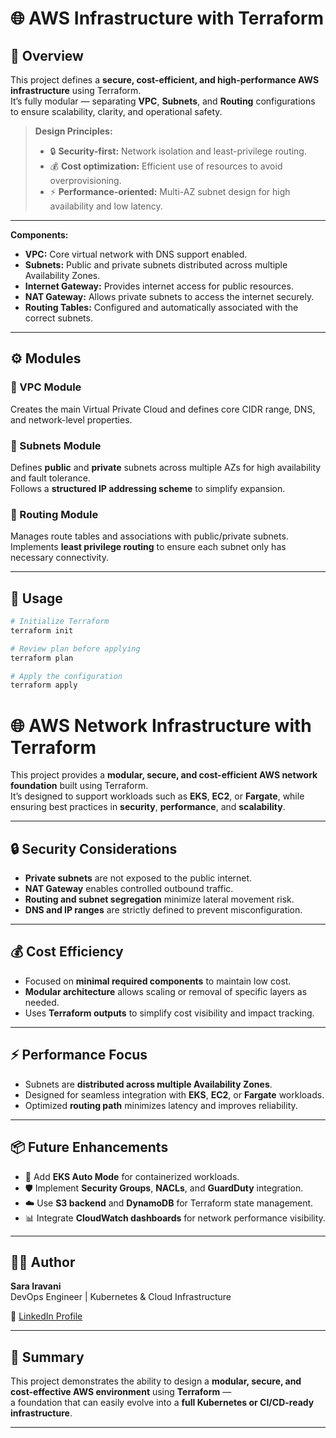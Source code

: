 # 🌐 AWS Infrastructure with Terraform

## 🎯 Overview  
This project defines a **secure, cost-efficient, and high-performance AWS infrastructure** using Terraform.  
It’s fully modular — separating **VPC**, **Subnets**, and **Routing** configurations to ensure scalability, clarity, and operational safety.

> **Design Principles:**  
> - 🔒 **Security-first:** Network isolation and least-privilege routing.  
> - 💰 **Cost optimization:** Efficient use of resources to avoid overprovisioning.  
> - ⚡ **Performance-oriented:** Multi-AZ subnet design for high availability and low latency.

---

**Components:**
- **VPC:** Core virtual network with DNS support enabled.  
- **Subnets:** Public and private subnets distributed across multiple Availability Zones.  
- **Internet Gateway:** Provides internet access for public resources.  
- **NAT Gateway:** Allows private subnets to access the internet securely.  
- **Routing Tables:** Configured and automatically associated with the correct subnets.

---

## ⚙️ Modules

### 🔹 VPC Module  
Creates the main Virtual Private Cloud and defines core CIDR range, DNS, and network-level properties.

### 🔹 Subnets Module  
Defines **public** and **private** subnets across multiple AZs for high availability and fault tolerance.  
Follows a **structured IP addressing scheme** to simplify expansion.

### 🔹 Routing Module  
Manages route tables and associations with public/private subnets.  
Implements **least privilege routing** to ensure each subnet only has necessary connectivity.

---

## 🚀 Usage

```bash
# Initialize Terraform
terraform init

# Review plan before applying
terraform plan

# Apply the configuration
terraform apply
```
# 🌐 AWS Network Infrastructure with Terraform

This project provides a **modular, secure, and cost-efficient AWS network foundation** built using Terraform.  
It’s designed to support workloads such as **EKS**, **EC2**, or **Fargate**, while ensuring best practices in **security**, **performance**, and **scalability**.

---

## 🔒 Security Considerations

- **Private subnets** are not exposed to the public internet.  
- **NAT Gateway** enables controlled outbound traffic.  
- **Routing and subnet segregation** minimize lateral movement risk.  
- **DNS and IP ranges** are strictly defined to prevent misconfiguration.

---

## 💰 Cost Efficiency

- Focused on **minimal required components** to maintain low cost.  
- **Modular architecture** allows scaling or removal of specific layers as needed.  
- Uses **Terraform outputs** to simplify cost visibility and impact tracking.

---

## ⚡ Performance Focus

- Subnets are **distributed across multiple Availability Zones**.  
- Designed for seamless integration with **EKS**, **EC2**, or **Fargate** workloads.  
- Optimized **routing path** minimizes latency and improves reliability.

---

## 📦 Future Enhancements

- 🔄 Add **EKS Auto Mode** for containerized workloads.  
- 🛡️ Implement **Security Groups**, **NACLs**, and **GuardDuty** integration.  
- ☁️ Use **S3 backend** and **DynamoDB** for Terraform state management.  
- 📊 Integrate **CloudWatch dashboards** for network performance visibility.

---

## 👩‍💻 Author

**Sara Iravani**  
DevOps Engineer | Kubernetes & Cloud Infrastructure  

🔗 [LinkedIn Profile](#)

---

## 🏁 Summary

This project demonstrates the ability to design a **modular, secure, and cost-effective AWS environment** using **Terraform** —  
a foundation that can easily evolve into a **full Kubernetes or CI/CD-ready infrastructure**.

---



